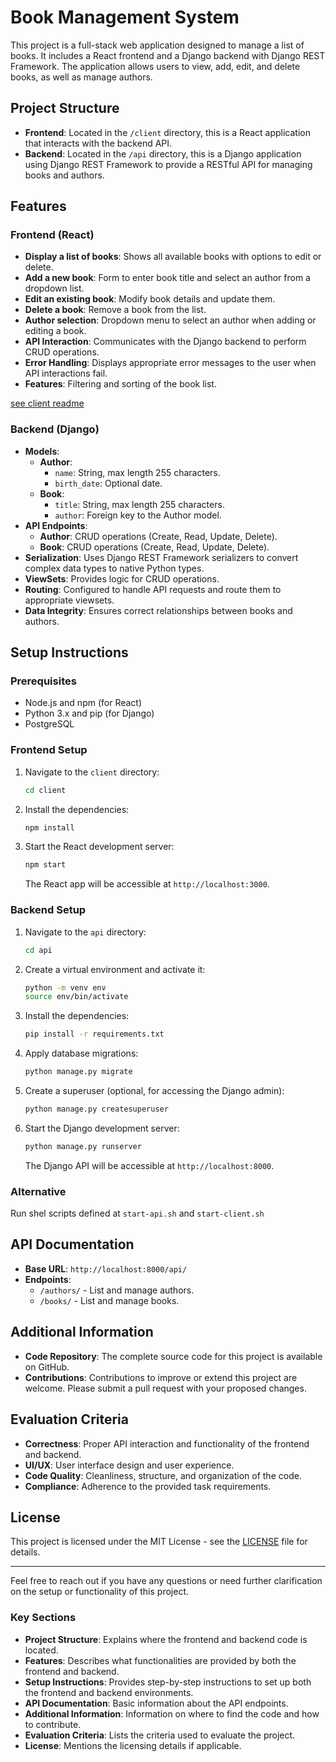 # Book Management System

This project is a full-stack web application designed to manage a list of books. It includes a React frontend and a Django backend with Django REST Framework. The application allows users to view, add, edit, and delete books, as well as manage authors.

## Project Structure

- **Frontend**: Located in the `/client` directory, this is a React application that interacts with the backend API.
- **Backend**: Located in the `/api` directory, this is a Django application using Django REST Framework to provide a RESTful API for managing books and authors.

## Features

### Frontend (React)

- **Display a list of books**: Shows all available books with options to edit or delete.
- **Add a new book**: Form to enter book title and select an author from a dropdown list.
- **Edit an existing book**: Modify book details and update them.
- **Delete a book**: Remove a book from the list.
- **Author selection**: Dropdown menu to select an author when adding or editing a book.
- **API Interaction**: Communicates with the Django backend to perform CRUD operations.
- **Error Handling**: Displays appropriate error messages to the user when API interactions fail.
- **Features**: Filtering and sorting of the book list.

[see client readme](client/README.md)

### Backend (Django)

- **Models**:
  - **Author**:
    - `name`: String, max length 255 characters.
    - `birth_date`: Optional date.
  - **Book**:
    - `title`: String, max length 255 characters.
    - `author`: Foreign key to the Author model.
- **API Endpoints**:
  - **Author**: CRUD operations (Create, Read, Update, Delete).
  - **Book**: CRUD operations (Create, Read, Update, Delete).
- **Serialization**: Uses Django REST Framework serializers to convert complex data types to native Python types.
- **ViewSets**: Provides logic for CRUD operations.
- **Routing**: Configured to handle API requests and route them to appropriate viewsets.
- **Data Integrity**: Ensures correct relationships between books and authors.

## Setup Instructions

### Prerequisites

- Node.js and npm (for React)
- Python 3.x and pip (for Django)
- PostgreSQL

### Frontend Setup

1. Navigate to the `client` directory:
   ```bash
   cd client
   ```

2. Install the dependencies:
   ```bash
   npm install
   ```

3. Start the React development server:
   ```bash
   npm start
   ```

   The React app will be accessible at `http://localhost:3000`.

### Backend Setup

1. Navigate to the `api` directory:
   ```bash
   cd api
   ```

2. Create a virtual environment and activate it:
   ```bash
   python -m venv env
   source env/bin/activate
   ```

3. Install the dependencies:
   ```bash
   pip install -r requirements.txt
   ```

4. Apply database migrations:
   ```bash
   python manage.py migrate
   ```

5. Create a superuser (optional, for accessing the Django admin):
   ```bash
   python manage.py createsuperuser
   ```

6. Start the Django development server:
   ```bash
   python manage.py runserver
   ```

   The Django API will be accessible at `http://localhost:8000`.


### Alternative
Run shel scripts defined at `start-api.sh` and `start-client.sh`

## API Documentation

- **Base URL**: `http://localhost:8000/api/`
- **Endpoints**:
  - `/authors/` - List and manage authors.
  - `/books/` - List and manage books.

## Additional Information

- **Code Repository**: The complete source code for this project is available on GitHub.
- **Contributions**: Contributions to improve or extend this project are welcome. Please submit a pull request with your proposed changes.

## Evaluation Criteria

- **Correctness**: Proper API interaction and functionality of the frontend and backend.
- **UI/UX**: User interface design and user experience.
- **Code Quality**: Cleanliness, structure, and organization of the code.
- **Compliance**: Adherence to the provided task requirements.

## License

This project is licensed under the MIT License - see the [LICENSE](LICENSE.md) file for details.

---

Feel free to reach out if you have any questions or need further clarification on the setup or functionality of this project.

### Key Sections

- **Project Structure**: Explains where the frontend and backend code is located.
- **Features**: Describes what functionalities are provided by both the frontend and backend.
- **Setup Instructions**: Provides step-by-step instructions to set up both the frontend and backend environments.
- **API Documentation**: Basic information about the API endpoints.
- **Additional Information**: Information on where to find the code and how to contribute.
- **Evaluation Criteria**: Lists the criteria used to evaluate the project.
- **License**: Mentions the licensing details if applicable.